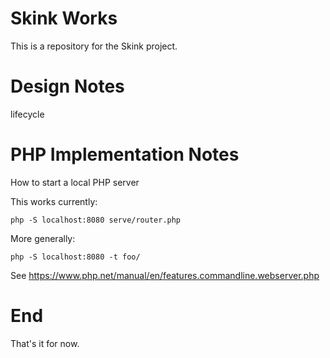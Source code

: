 Skink Works
===========

This is a repository for the Skink project.

Design Notes
============

lifecycle

PHP Implementation Notes
========================

How to start a local PHP server

This works currently:

    php -S localhost:8080 serve/router.php

More generally:

    php -S localhost:8080 -t foo/

See https://www.php.net/manual/en/features.commandline.webserver.php

End
===

That's it for now.
